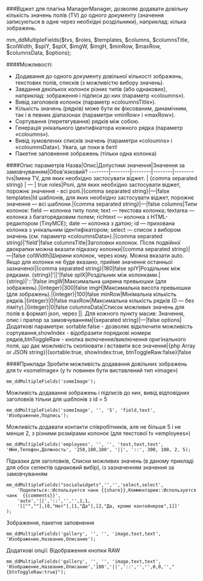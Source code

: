 
###Віджет для плагіна ManagerManager, дозволяє додавати довільну кількість значень полів (TV) до одного документу (значення записуються в одне через необхідні роздільники), наприклад: кілька зображень. 

mm_ddMultipleFields($tvs, $roles, $templates, $columns, $columnsTitle, $colWidth, $splY, $splX, $imgW, $imgH, $minRow, $maxRow, $columnsData, $options);

####Можливості:
- Додавання до одного документу довільної кількості зображень, текстових полів, списків (з можливістю вибору значень).
- Завдання декількох колонок різних типів (або однакових), наприклад: зображення і підписи до них (параметр «coloumns»).
- Вивід заголовків колонок (параметр «coloumnsTitle»).
- Кількість значень (рядків) може бути як фіксованим, динамічним, так і в певних діапазонах (параметри «minRow» і «maxRow»).
- Сортування (перетягування) рядків між собою.
- Генерація унікального ідентифікатора кожного рядка (параметр «coloumns»).
- Вивід зумовлених списків значень (параметри «coloumns» і «coloumnsData»). Увага, це поки в беті!
- Пакетне заповнення зображень (тільки одна колонка) 

####Опис параметрів
Назва|Опис|Допустимі значення|Значення за замовчуванням|Обов'язковий?
--------|--------|--------|--------|--------
tvs|Імена TV, для яких необхідно застосувати віджет. | {comma separated string} | — | true
roles|Ролі, для яких необхідно застосувати віджет, порожнє значення - всі ролі.|{comma separated string}|—|false
templates|Id шаблонів, для яких необхідно застосувати віджет, порожнє значення — всі шаблони.|{comma separated string}|—|false
columns|Типи колонок: field — колонка типу поля; text — текстова колонка; textarea — колонка з багаторядковим полем; richtext — колонка з HTML-редактором (TinyMCE); date — колонка з датою; id — прихована колонка з унікальним ідентифікатором; select — список з вибором значень (см. параметр «coloumnsData»).|{comma separated string}|'field'|false
columnsTitle|Заголовки колонок. Після подвійної двокрапки можна вказати підказку колонки|{comma separated string}|—|false
colWidth|Ширини колонок, через кому. Можна вказати auto. Якщо для колонки не буде вказано, прийме значення останньої зазначеної|{comma separated string}|180|false
splY|Роздільник між рядками.	{string}|'\|\|'|false
splX|Роздільник між колонками.|{string}|'::'|false
imgW|Максимальна ширина превьюшки (для зображень).|{integer}|300|false
imgH|Максимальна висота превьюшки (для зображень).|{integer}|100|false
minRow|Мінімальна кількість рядків.|{integer}|0|false
maxRow|Максимальна кількість рядків (0 — без ліміту).|{integer}|0|false
columnsData|Список можливих значень для полів в форматі json, через \|\|. Для кожного пункту масив: Значення, опис і прапор за замовчуванням|{separated string}|—|false
options|Додаткові параметри: sortable:false - дозволяє відключити можливість сортування,showIndex - відобразити порядкові номери рядків,btnToggleRaw - кнопка включення/виключення оригінального поля, що дає можливість скопіювати і вставити все значення|{php Array or JSON string}|\{sortable:true, showIndex:true, btnToggleRaw:false\}|false

####Приклади
Зробити можливість додавання довільних зображень для tv «someImage» (у tv повинен бути виставлений тип «image»)
	
	mm_ddMultipleFields('someImage');
Можливість додавання зображень і підписів до них, вивід відповідних заголовків тільки для шаблонів з id = 5
	
	mm_ddMultipleFields('someImage', '', '5', 'field,text', 'Изображение,Подпись');
Можливість додавати контакти співробітників, але не більше 5 і не менше 2, з різними розмірами колонок (для текстової tv «employees»)
	
	mm_ddMultipleFields('employees', '', '', 'text,text,text', 'Имя,Телефон,Должность', '250,100,100', '||', '::', 300, 100, 2, 5);
Підказки для заголовків, Списки можливих значень (в даному прикладі для обох селектів однаковий вибір), із зазначенням значення за замовчуванням
	
	mm_ddMultipleFields("socialwidgets",'','','select,select',
		'Поделиться::Используется чанк {{share}},Комментарии::Используется чанк  {{comments}}',
		'auto','||','::','','',1,1,
		'[["",""],[0,"Нет"],[1,"Да"],[2,"Да, кроме контейнеров",1]]'
	);

Зображення, пакетне заповнення
	
	mm_ddMultipleFields('gallery', '', '', 'image,text,text', 'Изображение,Название,Описание');

Додаткові опції:
Відображення кнопки RAW
	
	mm_ddMultipleFields('gallery', '', '', 'image,text,text', 'Изображение,Название,Описание','180','||','::','','',0,0,'',"{btnToggleRaw:true}");

